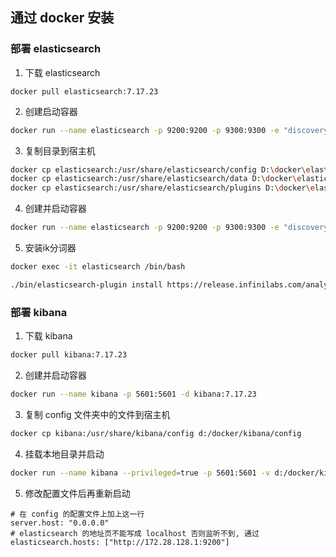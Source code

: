 ## 通过 docker 安装
### 部署 elasticsearch
1. 下载 elasticsearch
```shell
docker pull elasticsearch:7.17.23
```
2. 创建启动容器
```bash
docker run --name elasticsearch -p 9200:9200 -p 9300:9300 -e "discovery.type=single-node" -e ES_JAVA_OPTS="-Xms64m -Xmx128m" -d elasticsearch:7.17.23
```
3. 复制目录到宿主机
```bash
docker cp elasticsearch:/usr/share/elasticsearch/config D:\docker\elasticsearch-7.17.23
docker cp elasticsearch:/usr/share/elasticsearch/data D:\docker\elasticsearch-7.17.23
docker cp elasticsearch:/usr/share/elasticsearch/plugins D:\docker\elasticsearch-7.17.23

```
4. 创建并启动容器
```bash
docker run --name elasticsearch -p 9200:9200 -p 9300:9300 -e "discovery.type=single-node" -e ES_JAVA_OPTS="-Xms64m -Xmx128m" -v D:\docker\elasticsearch-7.17.23\config:/usr/share/elasticsearch/config -v D:\docker\elasticsearch-7.17.23\data:/usr/share/elasticsearch/data -v D:\docker\elasticsearch-7.17.23\plugins:/usr/share/elasticsearch/plugins -d elasticsearch:7.17.23
```
5. 安装ik分词器
```bash
docker exec -it elasticsearch /bin/bash

./bin/elasticsearch-plugin install https://release.infinilabs.com/analysis-ik/stable/elasticsearch-analysis-ik-7.17.23.zip
```



### 部署 kibana
1. 下载 kibana
```bash
docker pull kibana:7.17.23
```
2. 创建并启动容器
```bash
docker run --name kibana -p 5601:5601 -d kibana:7.17.23
```
3. 复制 config 文件夹中的文件到宿主机
```bash
docker cp kibana:/usr/share/kibana/config d:/docker/kibana/config
```
4. 挂载本地目录并启动
```bash
docker run --name kibana --privileged=true -p 5601:5601 -v d:/docker/kibana/config:/usr/share/kibana/config -d kibana:7.17.23
```
5. 修改配置文件后再重新启动
```properties
# 在 config 的配置文件上加上这一行
server.host: "0.0.0.0"
# elasticsearch 的地址页不能写成 localhost 否则监听不到, 通过
elasticsearch.hosts: ["http://172.28.128.1:9200"]
```

